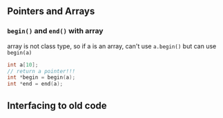 ## Pointers and Arrays
### `begin()` and `end()` with array
array is not class type, so if a is an array, can't use `a.begin()`
but can use `begin(a)`

```cpp
int a[10];
// return a pointer!!!
int *begin = begin(a);
int *end = end(a);
```
## Interfacing to old code
